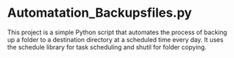 # Automatation_Backupsfiles.py

This project is a simple Python script that automates the process of backing up a folder to a destination directory at a scheduled time every day. It uses the schedule library for task scheduling and shutil for folder copying.
